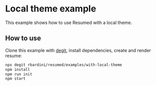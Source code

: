 # Local theme example

This example shows how to use Resumed with a local theme.

## How to use

Clone this example with [degit](https://github.com/Rich-Harris/degit), install dependencies, create and render resume:

```sh
npx degit rbardini/resumed/examples/with-local-theme
npm install
npm run init
npm start
```
